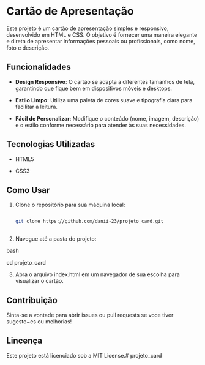 # Cartão de Apresentação
 
Este projeto é um cartão de apresentação simples e responsivo, desenvolvido em HTML e CSS. O objetivo é fornecer uma maneira elegante e direta de apresentar informações pessoais ou profissionais, como nome, foto e descrição.
 
## Funcionalidades
 
- **Design Responsivo**: O cartão se adapta a diferentes tamanhos de tela, garantindo que fique bem em dispositivos móveis e desktops.

- **Estilo Limpo**: Utiliza uma paleta de cores suave e tipografia clara para facilitar a leitura.

- **Fácil de Personalizar**: Modifique o conteúdo (nome, imagem, descrição) e o estilo conforme necessário para atender às suas necessidades.
 
## Tecnologias Utilizadas
 
- HTML5

- CSS3
 
## Como Usar
 
1. Clone o repositório para sua máquina local:

   ```bash

   git clone https://github.com/danii-23/projeto_card.git
 
2. Navegue até a pasta do projeto:

bash

cd projeto_card

3.  Abra o arquivo index.html em um navegador de sua escolha para visualizar o cartão.

## Contribuição 
Sinta-se a vontade para abrir issues ou pull requests se voce tiver sugesto~es ou melhorias!

## Lincença
Este projeto está licenciado sob a MIT License.#   p r o j e t o _ c a r d  
 